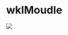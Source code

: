 # wklMoudle
[![](https://jitpack.io/v/wkl-coder/wklMoudle.svg)](https://jitpack.io/#wkl-coder/wklMoudle)

